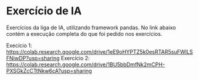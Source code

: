 # Exercício de IA

Exercícios da liga de IA, utilizando framework pandas. No link abaixo contém a execução completa do que foi pedido nos exercícios.

Execício 1: https://colab.research.google.com/drive/1eE9oHYPTZ5k0esRTAR5suFWlLSFNiwDP?usp=sharing
Exercício 2: https://colab.research.google.com/drive/1BU5bbDmfNk2mCPH-PXSGkZcCTtNkw6cA?usp=sharing
